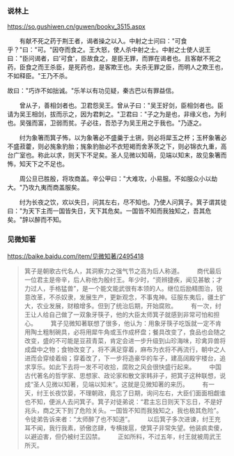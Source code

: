 ### 说林上
https://so.gushiwen.cn/guwen/bookv_3515.aspx

　　有献不死之药于荆王者，谒者操之以入。中射之士问曰："可食乎？"曰："可。"因夺而食之。王大怒，使人杀中射之士。中射之士使人说王曰："臣问谒者，曰'可食'，臣故食之，是臣无罪，而罪在谒者也。且客献不死之药，臣食之而王杀臣，是死药也，是客欺王也。夫杀无罪之臣，而明人之欺王也，不如释臣。"王乃不杀。

故曰："巧诈不如拙诚。"乐羊以有功见疑，秦古巴以有罪益信。

　　曾从子，善相剑者也。卫君怨吴王。曾从子曰："吴王好剑，臣相剑者也。臣请为吴王相剑，拔而示之，因为君刺之。"卫君曰："子之为是也，非缘义也，为利也。吴强而富，卫弱而贫。子必往，吾恐子为吴王用之于我也。"乃逐之。

　　纣为象箸而箕子怖，以为象箸必不盛羹于土铏，则必将犀玉之杯；玉杯象箸必不盛菽藿，则必旄象豹胎；旄象豹胎必不衣短褐而舍茅茨之下，则必锦衣九重，高台广室也。称此以求，则天下不足矣。圣人见微以知萌，见端以知末，故见象箸而怖，知天下之不足也。

　　周公旦已胜殷，将攻商盖。辛公甲曰："大难攻，小易服。不如服众小以劫大。"乃攻九夷而商盖服矣。

　　纣为长夜之饮，欢以失日，问其左右，尽不知也。乃使人问箕子。箕子谓其徒曰："为天下主而一国皆失日，天下其危矣。一国皆不知而我独知之，吾其危矣。"辞以醉而不知。

### 见微知著
https://baike.baidu.com/item/见微知著/2495418
>箕子是朝歌古代名人，其洞察力之强气节之高为后人称道。
　　商代最后一位君主是帝辛，后人称他为殷纣王。年少时，“资辨捷疾，闻见甚敏；才力过人，手格猛兽”，是一个能文能武很有本领的人。继位后励精图治，锐意改革，不杀奴隶，发展生产，更新观念，不事鬼神。征服东夷后，疆土扩大，农业发展，财粮增多。但到了统治后期，开始腐败。
　　有一次，纣王让人给自己做了一双象牙筷子，他的大臣太师箕子就感到非常可怕和担心。
　　箕子见微知著联想了很多，他认为：用象牙筷子吃饭就一定不肯用陶土粗制碗具，必将用犀牛角或玉作成杯盘；餐具改变了，食品也会随之改变，盛的不可能是豆菽青菜，肯定会进一步升级到山珍海味，珍禽异兽将成盘中之物；食物改变了，将不满足穿着，麻布为衣将不再流行，朝中之人进而会穿绫着缎；穿着改了，下一步将造豪华的车子，建高阔殿宇楼台，追求享乐。如此下去将一发不可收拾，腐败之风会很快盛行起来。
　　中国古代著名的哲学家、思想家、政论家和散文家韩非子，把箕子这种联想，说成“圣人见微以知著，见端以知末”。这就是见微知著的来历。
　　有一天，纣王长夜饮晏，不理朝政，竟忘了日期，询问左右，大臣们面面相觑谁也不知，便派人去问箕子。箕子对徒弟说：“君主忘日则天下忘日，不是好兆头，商之天下到了危险关头。一国皆不知而我独知之，我也极其危险”。令徒弟告诉来者：“太师醉了也不知道”。
　　以后箕子多次进谏，纣王充耳不闻，我行我素，骄傲恣肆，专横拨扈，使箕子非常失望。他装疯卖傻，以避迫害，但仍被纣王囚禁。
　　正如所料，不过五年，纣王就被周武王所灭。
